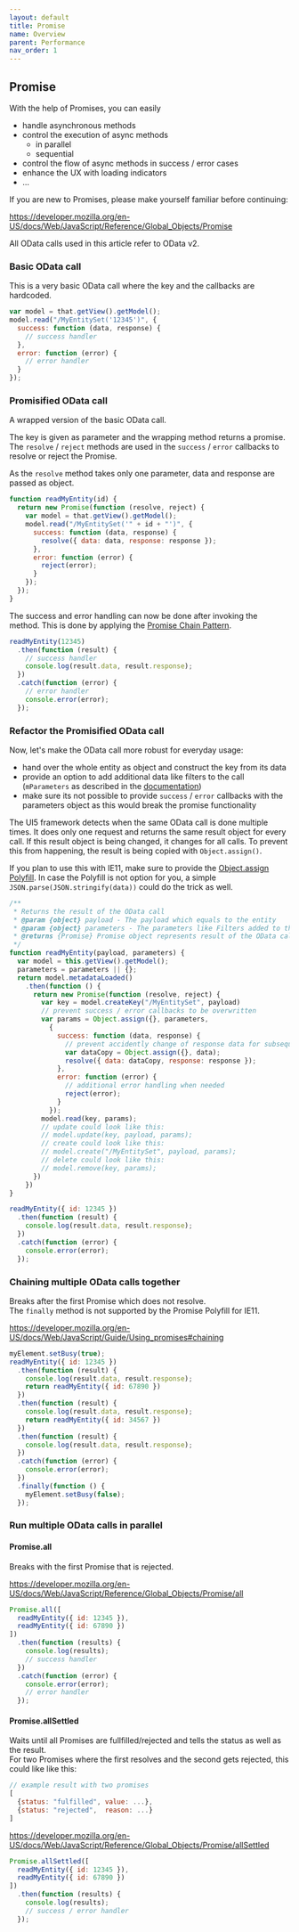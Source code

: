 ```yaml
---
layout: default
title: Promise
name: Overview
parent: Performance
nav_order: 1
---
```


## Promise

With the help of Promises, you can easily

* handle asynchronous methods
* control the execution of async methods
  * in parallel
  * sequential
* control the flow of async methods in success / error cases
* enhance the UX with loading indicators
* ...

If you are new to Promises, please make yourself familiar before continuing:

<https://developer.mozilla.org/en-US/docs/Web/JavaScript/Reference/Global_Objects/Promise>

All OData calls used in this article refer to OData v2.

### Basic OData call

This is a very basic OData call where the key and the callbacks are hardcoded.

```js
var model = that.getView().getModel();
model.read("/MyEntitySet('12345')", {
  success: function (data, response) {
    // success handler
  },
  error: function (error) {
    // error handler
  }
});
```

### Promisified OData call

A wrapped version of the basic OData call.

The key is given as parameter and the wrapping method returns a promise. The `resolve` / `reject` methods are used in the `success` / `error` callbacks to resolve or reject the Promise.

As the `resolve` method takes only one parameter, data and response are passed as object.

```js
function readMyEntity(id) {
  return new Promise(function (resolve, reject) {
    var model = that.getView().getModel();
    model.read("/MyEntitySet('" + id + "')", {
      success: function (data, response) {
        resolve({ data: data, response: response });
      },
      error: function (error) {
        reject(error);
      }
    });
  });
}
```

The success and error handling can now be done after invoking the method. This is done by applying the [Promise Chain Pattern](#chaining-multiple-odata-calls-together).

```js
readMyEntity(12345)
  .then(function (result) {
    // success handler
    console.log(result.data, result.response);
  })
  .catch(function (error) {
    // error handler
    console.error(error);
  });
```

### Refactor the Promisified OData call

Now, let's make the OData call more robust for everyday usage:

* hand over the whole entity as object and construct the key from its data
* provide an option to add additional data like filters to the call (`mParameters` as described in the [documentation](https://ui5.sap.com/#/api/sap.ui.model.odata.v2.ODataModel%23methods/read))
* make sure its not possible to provide `success` / `error` callbacks with the parameters object as this would break the promise functionality

The UI5 framework detects when the same OData call is done multiple times. It does only one request and returns the same result object for every call. If this result object is being changed, it changes for all calls. To prevent this from happening, the result is being copied with `Object.assign()`.

If you plan to use this with IE11, make sure to provide the [Object.assign Polyfill](https://developer.mozilla.org/en-US/docs/Web/JavaScript/Reference/Global_Objects/Object/assign#polyfill). In case the Polyfill is not option for you, a simple `JSON.parse(JSON.stringify(data))` could do the trick as well.

```js
/** 
 * Returns the result of the OData call
 * @param {object} payload - The payload which equals to the entity
 * @param {object} parameters - The parameters like Filters added to the OData call
 * @returns {Promise} Promise object represents result of the OData call
 */
function readMyEntity(payload, parameters) {
  var model = this.getView().getModel();
  parameters = parameters || {};
  return model.metadataLoaded()
    .then(function () {
      return new Promise(function (resolve, reject) {
        var key = model.createKey("/MyEntitySet", payload)
        // prevent success / error callbacks to be overwritten
        var params = Object.assign({}, parameters,
          {
            success: function (data, response) {
              // prevent accidently change of response data for subsequent calls
              var dataCopy = Object.assign({}, data);
              resolve({ data: dataCopy, response: response });
            },
            error: function (error) {
              // additional error handling when needed
              reject(error);
            }
          });
        model.read(key, params);
        // update could look like this:
        // model.update(key, payload, params);
        // create could look like this:
        // model.create("/MyEntitySet", payload, params);
        // delete could look like this:
        // model.remove(key, params);
      })
    })
}

readMyEntity({ id: 12345 })
  .then(function (result) {
    console.log(result.data, result.response);
  })
  .catch(function (error) {
    console.error(error);
  });
```

### Chaining multiple OData calls together

Breaks after the first Promise which does not resolve.  
The `finally` method is not supported by the Promise Polyfill for IE11.

<https://developer.mozilla.org/en-US/docs/Web/JavaScript/Guide/Using_promises#chaining>

```js
myElement.setBusy(true);
readMyEntity({ id: 12345 })
  .then(function (result) {
    console.log(result.data, result.response);
    return readMyEntity({ id: 67890 })
  })
  .then(function (result) {
    console.log(result.data, result.response);
    return readMyEntity({ id: 34567 })
  })
  .then(function (result) {
    console.log(result.data, result.response);
  })
  .catch(function (error) {
    console.error(error);
  })
  .finally(function () {
    myElement.setBusy(false);
  });
```

### Run multiple OData calls in parallel

#### Promise.all

Breaks with the first Promise that is rejected.

<https://developer.mozilla.org/en-US/docs/Web/JavaScript/Reference/Global_Objects/Promise/all>

```js
Promise.all([
  readMyEntity({ id: 12345 }),
  readMyEntity({ id: 67890 })
])
  .then(function (results) {
    console.log(results);
    // success handler
  })
  .catch(function (error) {
    console.error(error);
    // error handler
  });
```

#### Promise.allSettled

Waits until all Promises are fullfilled/rejected and tells the status as well as the result.  
For two Promises where the first resolves and the second gets rejected, this could like like this:

```js
// example result with two promises
[
  {status: "fulfilled", value: ...},
  {status: "rejected",  reason: ...}
]
```

<https://developer.mozilla.org/en-US/docs/Web/JavaScript/Reference/Global_Objects/Promise/allSettled>

```js
Promise.allSettled([
  readMyEntity({ id: 12345 }),
  readMyEntity({ id: 67890 })
])
  .then(function (results) {
    console.log(results);
    // success / error handler
  });
```
